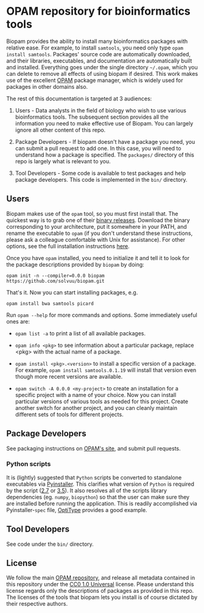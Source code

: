 # OPAM repository for bioinformatics tools

Biopam provides the ability to install many bioinformatics packages
with relative ease. For example, to install `samtools`, you need only
type `opam install samtools`. Packages' source code are automatically
downloaded, and their libraries, executables, and documentation are
automatically built and installed. Everything goes under the single
directory `~/.opam`, which you can delete to remove all effects of
using biopam if desired. This work makes use of the excellent
[OPAM](http://opam.ocaml.org) package manager, which is widely used
for packages in other domains also.

The rest of this documentation is targeted at 3 audiences:

1. Users - Data analysts in the field of biology who wish to use
   various bioinformatics tools. The subsequent section provides all
   the information you need to make effective use of Biopam. You can
   largely ignore all other content of this repo.

2. Package Developers - If biopam doesn't have a package you need, you
   can submit a pull request to add one. In this case, you will need
   to understand how a package is specified. The `packages/` directory
   of this repo is largely what is relevant to you.

3. Tool Developers - Some code is available to test packages and help
   package developers. This code is implemented in the `bin/`
   directory.


## Users

Biopam makes use of the `opam` tool, so you must first install
that. The quickest way is to grab one of their [binary
releases](https://github.com/ocaml/opam/releases). Download the binary
corresponding to your architecture, put it somewhere in your PATH, and
rename the executable to `opam` (if you don't understand these
instructions, please ask a colleague comfortable with Unix for
assistance). For other options, see the full installation instructions
[here](http://opam.ocaml.org/doc/Install.html).

Once you have `opam` installed, you need to initialize it and tell it
to look for the package descriptions provided by `biopam` by doing:

```
opam init -n --compiler=0.0.0 biopam https://github.com/solvuu/biopam.git
```

That's it. Now you can start installing packages, e.g.

```
opam install bwa samtools picard
```

Run `opam --help` for more commands and options. Some immediately
useful ones are:

- `opam list -a` to print a list of all available packages.

- `opam info <pkg>` to see information about a particular package,
  replace \<pkg\> with the actual name of a package.

- `opam install <pkg>.<version>` to install a specific version of a
  package. For example, `opam install samtools.0.1.19` will install
  that version even though more recent versions are available.

- `opam switch -A 0.0.0 <my-project>` to create an installation for a
  specific project with a name of your choice. Now you can install
  particular versions of various tools as needed for this
  project. Create another switch for another project, and you can
  cleanly maintain different sets of tools for different projects.


## Package Developers
See packaging instructions on [OPAM's
site](http://opam.ocaml.org/doc/Packaging.html), and submit pull
requests.

### Python scripts

It is (lightly) suggested that `Python` scripts be converted to standalone
executables via [Pyinstaller](https://github.com/pyinstaller/pyinstaller).
This clarifies what version of `Python` is required by the script
([2.7](https://www.python.org/downloads/) or
[3.5](https://www.python.org/downloads/)). It also resolves all of the
scripts library dependencies (eg. `numpy`, `biopython`) so that the
user can make sure they are installed before running the application.
This is readily accomplished via Pyinstaller-`spec` file,
[OptiType](packages/optitype/optitype.1.0.0/files/OptiTypePipeline.spec)
provides a good example.


## Tool Developers
See code under the `bin/` directory.


## License
We follow the main [OPAM
repository](https://github.com/ocaml/opam-repository), and release all
metadata contained in this repository under the [CC0 1.0
Universal](http://creativecommons.org/publicdomain/zero/1.0/)
license. Please understand this license regards only the descriptions
of packages as provided in this repo. The licenses of the tools that
biopam lets you install is of course dictated by their respective
authors.
